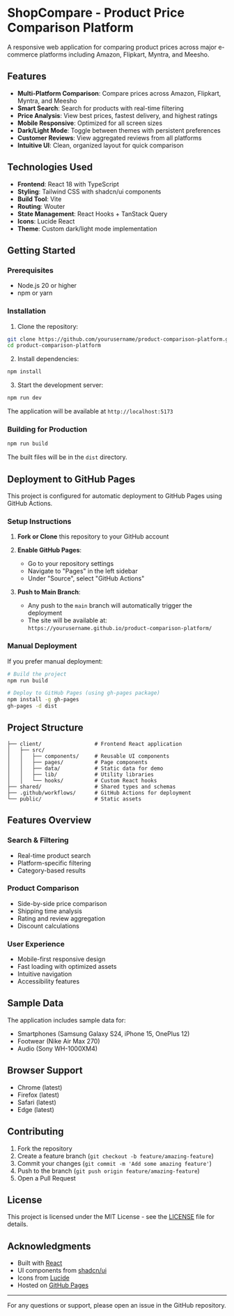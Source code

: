 # ShopCompare - Product Price Comparison Platform

A responsive web application for comparing product prices across major e-commerce platforms including Amazon, Flipkart, Myntra, and Meesho.

## Features

- **Multi-Platform Comparison**: Compare prices across Amazon, Flipkart, Myntra, and Meesho
- **Smart Search**: Search for products with real-time filtering
- **Price Analysis**: View best prices, fastest delivery, and highest ratings
- **Mobile Responsive**: Optimized for all screen sizes
- **Dark/Light Mode**: Toggle between themes with persistent preferences
- **Customer Reviews**: View aggregated reviews from all platforms
- **Intuitive UI**: Clean, organized layout for quick comparison

## Technologies Used

- **Frontend**: React 18 with TypeScript
- **Styling**: Tailwind CSS with shadcn/ui components
- **Build Tool**: Vite
- **Routing**: Wouter
- **State Management**: React Hooks + TanStack Query
- **Icons**: Lucide React
- **Theme**: Custom dark/light mode implementation

## Getting Started

### Prerequisites

- Node.js 20 or higher
- npm or yarn

### Installation

1. Clone the repository:
```bash
git clone https://github.com/yourusername/product-comparison-platform.git
cd product-comparison-platform
```

2. Install dependencies:
```bash
npm install
```

3. Start the development server:
```bash
npm run dev
```

The application will be available at `http://localhost:5173`

### Building for Production

```bash
npm run build
```

The built files will be in the `dist` directory.

## Deployment to GitHub Pages

This project is configured for automatic deployment to GitHub Pages using GitHub Actions.

### Setup Instructions

1. **Fork or Clone** this repository to your GitHub account

2. **Enable GitHub Pages**:
   - Go to your repository settings
   - Navigate to "Pages" in the left sidebar
   - Under "Source", select "GitHub Actions"

3. **Push to Main Branch**:
   - Any push to the `main` branch will automatically trigger the deployment
   - The site will be available at: `https://yourusername.github.io/product-comparison-platform/`

### Manual Deployment

If you prefer manual deployment:

```bash
# Build the project
npm run build

# Deploy to GitHub Pages (using gh-pages package)
npm install -g gh-pages
gh-pages -d dist
```

## Project Structure

```
├── client/                 # Frontend React application
│   ├── src/
│   │   ├── components/     # Reusable UI components
│   │   ├── pages/          # Page components
│   │   ├── data/           # Static data for demo
│   │   ├── lib/            # Utility libraries
│   │   └── hooks/          # Custom React hooks
├── shared/                 # Shared types and schemas
├── .github/workflows/      # GitHub Actions for deployment
└── public/                 # Static assets

```

## Features Overview

### Search & Filtering
- Real-time product search
- Platform-specific filtering
- Category-based results

### Product Comparison
- Side-by-side price comparison
- Shipping time analysis
- Rating and review aggregation
- Discount calculations

### User Experience
- Mobile-first responsive design
- Fast loading with optimized assets
- Intuitive navigation
- Accessibility features

## Sample Data

The application includes sample data for:
- Smartphones (Samsung Galaxy S24, iPhone 15, OnePlus 12)
- Footwear (Nike Air Max 270)
- Audio (Sony WH-1000XM4)

## Browser Support

- Chrome (latest)
- Firefox (latest)
- Safari (latest)
- Edge (latest)

## Contributing

1. Fork the repository
2. Create a feature branch (`git checkout -b feature/amazing-feature`)
3. Commit your changes (`git commit -m 'Add some amazing feature'`)
4. Push to the branch (`git push origin feature/amazing-feature`)
5. Open a Pull Request

## License

This project is licensed under the MIT License - see the [LICENSE](LICENSE) file for details.

## Acknowledgments

- Built with [React](https://reactjs.org/)
- UI components from [shadcn/ui](https://ui.shadcn.com/)
- Icons from [Lucide](https://lucide.dev/)
- Hosted on [GitHub Pages](https://pages.github.com/)

---

For any questions or support, please open an issue in the GitHub repository.